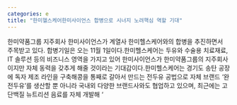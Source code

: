 ```yaml
---
categories: e
title: "한미헬스케어한미사이언스 합병으로 시너지 노려핵심 역할 기대"
---
```

한미약품그룹 지주회사 한미사이언스가 계열사 한미헬스케어와의 합병을 추진하면서 주목받고 있다. 합병기일은 오는 11월 1일이다.한미헬스케어는 두유와 수술용 치료재료, IT 솔루션 등의 비즈니스 영역을 가지고 있어 한미사이언스가 한미약품그룹의 지주회사이지만 자체 동력을 갖추게 해줄 것이라는 기대감이다.한미헬스케어는 경기도 송탄 공장에 독자 제조 라인을 구축해콩을 통째로 갈아서 만드는 전두유 공법으로 자체 브랜드 ‘완전두유’를 생산할 뿐 아니라 국내외 다양한 브랜드사와도 협업하고 있으며, 최근에는 고단백질 뉴트리션 음료를 자체 개발해 ‘